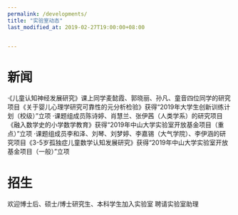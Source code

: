 ```yaml
---
permalink: /developments/
title: "实验室动态"
last_modified_at: 2019-02-27T19:00:00+08:00


---
```


# 新闻

·《儿童认知神经发展研究》课上同学麦懿霞、郭晓丽、孙凡、童音四位同学的研究项目《关于婴儿心理学研究可靠性的元分析检验》获得“2019年大学生创新训练计划（校级）”立项
·课题组成员陈诗婷、肖慧兰、张伊茜（人类学系）的研究项目《融入数学史的小学数学教育》获得“2019年中山大学实验室开放基金项目（重点）”立项
·课题组成员李和泽、刘琴、刘梦婷、李嘉锡（大气学院）、李伊涵的研究项目《3-5岁孤独症儿童数学认知发展研究》获得“2019年中山大学实验室开放基金项目（一般）”立项


# 招生

欢迎博士后、硕士/博士研究生、本科学生加入实验室
聘请实验室助理
